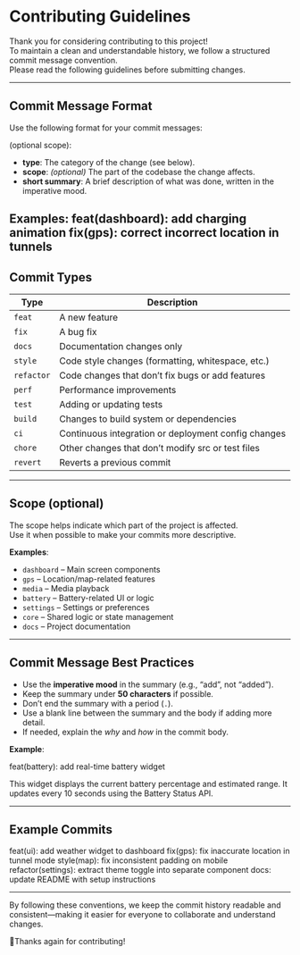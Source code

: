 # Contributing Guidelines

Thank you for considering contributing to this project!  
To maintain a clean and understandable history, we follow a structured commit message convention.  
Please read the following guidelines before submitting changes.

---

## Commit Message Format

Use the following format for your commit messages:

<type>(optional scope): <short summary>

- **type**: The category of the change (see below).
- **scope**: *(optional)* The part of the codebase the change affects.
- **short summary**: A brief description of what was done, written in the imperative mood.

**Examples**:
feat(dashboard): add charging animation fix(gps): correct incorrect location in tunnels
---

## Commit Types

| Type       | Description                                             |
|------------|---------------------------------------------------------|
| `feat`     | A new feature                                           |
| `fix`      | A bug fix                                               |
| `docs`     | Documentation changes only                             |
| `style`    | Code style changes (formatting, whitespace, etc.)      |
| `refactor` | Code changes that don’t fix bugs or add features       |
| `perf`     | Performance improvements                               |
| `test`     | Adding or updating tests                               |
| `build`    | Changes to build system or dependencies                |
| `ci`       | Continuous integration or deployment config changes    |
| `chore`    | Other changes that don’t modify src or test files      |
| `revert`   | Reverts a previous commit                              |

---

## Scope (optional)

The scope helps indicate which part of the project is affected.  
Use it when possible to make your commits more descriptive.

**Examples**:
- `dashboard` – Main screen components
- `gps` – Location/map-related features
- `media` – Media playback
- `battery` – Battery-related UI or logic
- `settings` – Settings or preferences
- `core` – Shared logic or state management
- `docs` – Project documentation

---

## Commit Message Best Practices

- Use the **imperative mood** in the summary (e.g., “add”, not “added”).
- Keep the summary under **50 characters** if possible.
- Don’t end the summary with a period (`.`).
- Use a blank line between the summary and the body if adding more detail.
- If needed, explain the *why* and *how* in the commit body.

**Example**:

feat(battery): add real-time battery widget

This widget displays the current battery percentage and estimated range. It updates every 10 seconds using the Battery Status API.

---

## Example Commits

feat(ui): add weather widget to dashboard fix(gps): fix inaccurate location in tunnel mode style(map): fix inconsistent padding on mobile refactor(settings): extract theme toggle into separate component docs: update README with setup instructions

---

By following these conventions, we keep the commit history readable and consistent—making it easier for everyone to collaborate and understand changes.

🎉Thanks again for contributing!
